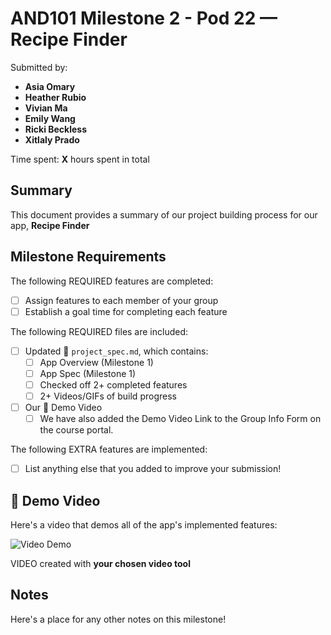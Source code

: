 <!-- (This is a comment) INSTRUCTIONS: Go through this page and fill out any **bolded** entries with their correct values.-->

# AND101 Milestone 2 - **Pod 22 — Recipe Finder**

Submitted by:
- **Asia Omary**
- **Heather Rubio**
- **Vivian Ma**
- **Emily Wang**
- **Ricki Beckless**
- **Xitlaly Prado**

Time spent: **X** hours spent in total

## Summary

This document provides a summary of our project building process for our app, **Recipe Finder**

## Milestone Requirements

<!-- Please be sure to change the [ ] to [x] for any features you completed.  If a feature is not checked [x], you might miss the points for that item! -->

The following REQUIRED features are completed:

- [ ] Assign features to each member of your group
- [ ] Establish a goal time for completing each feature

The following REQUIRED files are included:

- [ ] Updated 📄 `project_spec.md`, which contains:
    - [ ] App Overview (Milestone 1)
    - [ ] App Spec (Milestone 1)
    - [ ] Checked off 2+ completed features
    - [ ] 2+ Videos/GIFs of build progress

- [ ] Our 🎥 Demo Video
    - [ ] We have also added the Demo Video Link to the Group Info Form on the course portal.

The following EXTRA features are implemented:

- [ ] List anything else that you added to improve your submission!

## 🎥 Demo Video

Here's a video that demos all of the app's implemented features:

<img src='http://i.imgur.com/link/to/your/gif/file.gif' title='Video Demo' width='' alt='Video Demo' />

VIDEO created with **your chosen video tool**

## Notes

Here's a place for any other notes on this milestone!